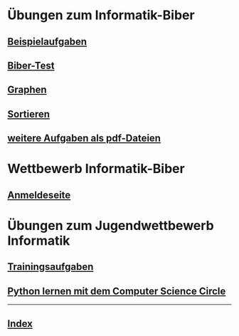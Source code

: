   <meta charset="utf-8" />
  <title>Informatik</title>
  <link rel="stylesheet" href="https://Hi2272.github.io/StyleMD.css">
 
 # Übungen zum Informatik-Biber
 ## [Beispielaufgaben](https://bwinf.de/informatik-biber/aufgaben)  
 ## [Biber-Test](https://wettbewerb.informatik-biber.de/index.php?action=quiz&token=748b39b69b887d26)  
 ## [Graphen](https://wettbewerb.informatik-biber.de/quiz/3f19ba0ecef2c257)  
 ## [Sortieren](https://wettbewerb.informatik-biber.de/quiz/a9bbb91d149bcbff)
 
 ## [weitere Aufgaben als pdf-Dateien](https://bwinf.de/informatik-biber/aufgaben/#c1090)  
 
# Wettbewerb Informatik-Biber
## [Anmeldeseite](https://wettbewerb.informatik-biber.de/index.php?action=user_competitions)

 # Übungen zum Jugendwettbewerb Informatik
 ## [Trainingsaufgaben](https://jwinf.de/contest/?filter=open)  
 ## [Python lernen mit dem Computer Science Circle](https://cscircles.cemc.uwaterloo.ca/de/)  



------

## [Index](../../index.html)  